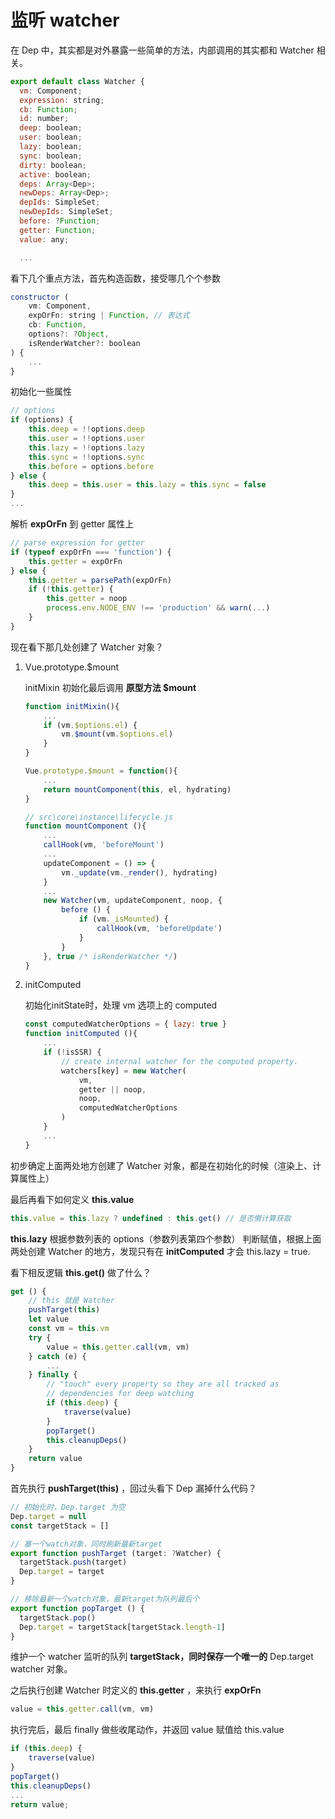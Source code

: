 <!-- vue_learn--响应式-监听 watcher -->
# 监听 watcher

在 Dep 中，其实都是对外暴露一些简单的方法，内部调用的其实都和 Watcher 相关。

````js
export default class Watcher {
  vm: Component;
  expression: string;
  cb: Function;
  id: number;
  deep: boolean;
  user: boolean;
  lazy: boolean;
  sync: boolean;
  dirty: boolean;
  active: boolean;
  deps: Array<Dep>;
  newDeps: Array<Dep>;
  depIds: SimpleSet;
  newDepIds: SimpleSet;
  before: ?Function;
  getter: Function;
  value: any;

  ...
````

看下几个重点方法，首先构造函数，接受哪几个个参数
````js
constructor (
    vm: Component,
    expOrFn: string | Function, // 表达式
    cb: Function,
    options?: ?Object,
    isRenderWatcher?: boolean
) {
    ...
}
````

初始化一些属性
````js
// options
if (options) {
    this.deep = !!options.deep
    this.user = !!options.user
    this.lazy = !!options.lazy
    this.sync = !!options.sync
    this.before = options.before
} else {
    this.deep = this.user = this.lazy = this.sync = false
}
...
````

解析 **expOrFn** 到 getter 属性上
````js
// parse expression for getter
if (typeof expOrFn === 'function') {
    this.getter = expOrFn
} else {
    this.getter = parsePath(expOrFn)
    if (!this.getter) {
        this.getter = noop
        process.env.NODE_ENV !== 'production' && warn(...)
    }
}
````

现在看下那几处创建了 Watcher 对象？

1. Vue.prototype.$mount

    initMixin 初始化最后调用 **原型方法 $mount**

    ````js
    function initMixin(){
        ...
        if (vm.$options.el) {
            vm.$mount(vm.$options.el)
        }
    }
    
    ````
    ````js
    Vue.prototype.$mount = function(){
        ...
        return mountComponent(this, el, hydrating)
    }
    ````
    ````js
    // src\core\instance\lifecycle.js
    function mountComponent (){
        ...
        callHook(vm, 'beforeMount')
        ...
        updateComponent = () => {
            vm._update(vm._render(), hydrating)
        }
        ...
        new Watcher(vm, updateComponent, noop, {
            before () {
                if (vm._isMounted) {
                    callHook(vm, 'beforeUpdate')
                }
            }
        }, true /* isRenderWatcher */)
    }
    ````

2. initComputed

    初始化initState时，处理 vm 选项上的 computed
    ````js
    const computedWatcherOptions = { lazy: true }
    function initComputed (){
        ...
        if (!isSSR) {
            // create internal watcher for the computed property.
            watchers[key] = new Watcher(
                vm,
                getter || noop,
                noop,
                computedWatcherOptions
            )
        }
        ...
    }
    ````

初步确定上面两处地方创建了 Watcher 对象，都是在初始化的时候（渲染上、计算属性上）

最后再看下如何定义 **this.value**

````js
this.value = this.lazy ? undefined : this.get() // 是否懒计算获取
````

**this.lazy** 根据参数列表的 options（参数列表第四个参数） 判断赋值，根据上面两处创建 Watcher 的地方，发现只有在 **initComputed** 才会 this.lazy = true.

看下相反逻辑 **this.get()** 做了什么？

````js
get () {
    // this 就是 Watcher
    pushTarget(this)
    let value
    const vm = this.vm
    try {
        value = this.getter.call(vm, vm)
    } catch (e) {
        ...
    } finally {
        // "touch" every property so they are all tracked as
        // dependencies for deep watching
        if (this.deep) {
            traverse(value)
        }
        popTarget()
        this.cleanupDeps()
    }
    return value
}
````

首先执行 **pushTarget(this)** ，回过头看下 Dep 漏掉什么代码？
````js
// 初始化时，Dep.target 为空
Dep.target = null
const targetStack = []

// 塞一个watch对象，同时刷新最新target
export function pushTarget (target: ?Watcher) {
  targetStack.push(target)
  Dep.target = target
}

// 移除最新一个watch对象，最新target为队列最后个
export function popTarget () {
  targetStack.pop()
  Dep.target = targetStack[targetStack.length-1]
}
````

维护一个 watcher 监听的队列 **targetStack，同时保存一个唯一的** Dep.target watcher 对象。

之后执行创建 Watcher 时定义的 **this.getter** ，来执行 **expOrFn**
````js
value = this.getter.call(vm, vm)
````

执行完后，最后 finally 做些收尾动作，并返回 value 赋值给 this.value
````js
if (this.deep) {
    traverse(value)
}
popTarget()
this.cleanupDeps()
...
return value;
````